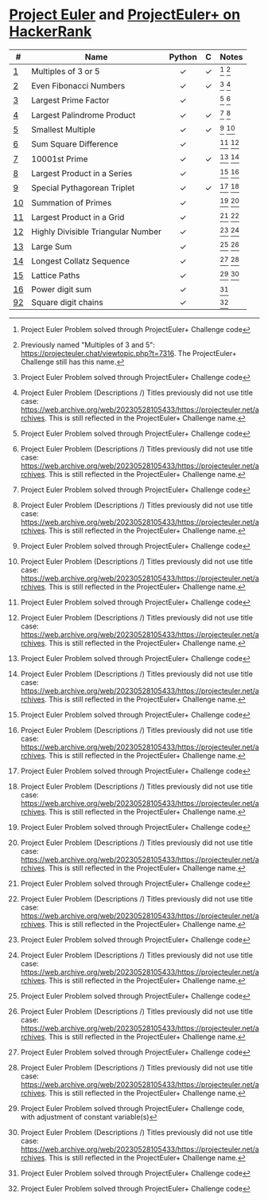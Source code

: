 [Project Euler](https://projecteuler.net) and
[ProjectEuler+ on HackerRank](https://www.hackerrank.com/contests/projecteuler)
===============================================================================

| #                                                        | Name                               | Python  |    C    | Notes     |
| -------------------------------------------------------- | ---------------------------------- | :-----: | :-----: | :-------- |
| [1](001%20-%20Multiples%20of%203%20or%205)               | Multiples of 3 or 5                | &check; | &check; | [^1] [^3] |
| [2](002%20-%20Even%20Fibonacci%20Numbers)                | Even Fibonacci Numbers             | &check; | &check; | [^1] [^4] |
| [3](003%20-%20Largest%20Prime%20Factor)                  | Largest Prime Factor               | &check; |         | [^1] [^4] |
| [4](004%20-%20Largest%20Palindrome%20Product)            | Largest Palindrome Product         | &check; | &check; | [^1] [^4] |
| [5](005%20-%20Smallest%20Multiple)                       | Smallest Multiple                  | &check; | &check; | [^1] [^4] |
| [6](006%20-%20Sum%20Square%20Difference)                 | Sum Square Difference              | &check; |         | [^1] [^4] |
| [7](007%20-%2010001st%20Prime)                           | 10001st Prime                      | &check; | &check; | [^1] [^4] |
| [8](008%20-%20Largest%20Product%20in%20a%20Series)       | Largest Product in a Series        | &check; |         | [^1] [^4] |
| [9](009%20-%20Special%20Pythagorean%20Triplet)           | Special Pythagorean Triplet        | &check; | &check; | [^1] [^4] |
| [10](010%20-%20Summation%20of%20Primes)                  | Summation of Primes                | &check; |         | [^1] [^4] |
| [11](011%20-%20Largest%20Product%20in%20a%20Grid)        | Largest Product in a Grid          | &check; |         | [^1] [^4] |
| [12](012%20-%20Highly%20Divisible%20Triangular%20Number) | Highly Divisible Triangular Number | &check; |         | [^1] [^4] |
| [13](013%20-%20Large%20Sum)                              | Large Sum                          | &check; |         | [^1] [^4] |
| [14](014%20-%20Longest%20Collatz%20Sequence)             | Longest Collatz Sequence           | &check; |         | [^1] [^4] |
| [15](015%20-%20Lattice%20Paths)                          | Lattice Paths                      | &check; |         | [^2] [^4] |
| [16](016%20-%20Power%20digit%20sum)                      | Power digit sum                    | &check; |         | [^1]      |
| [92](092%20-%20Square%20digit%20chains)                  | Square digit chains                | &check; |         | [^1]      |

[^1]: Project Euler Problem solved through ProjectEuler+ Challenge code
[^2]: Project Euler Problem solved through ProjectEuler+ Challenge code, with adjustment of constant variable(s)
[^3]: Previously named "Multiples of 3 and 5": https://projecteuler.chat/viewtopic.php?t=7316.
      The ProjectEuler+ Challenge still has this name.
[^4]: Project Euler Problem (Descriptions /) Titles previously did not use title case:
      https://web.archive.org/web/20230528105433/https://projecteuler.net/archives.
      This is still reflected in the ProjectEuler+ Challenge name.
